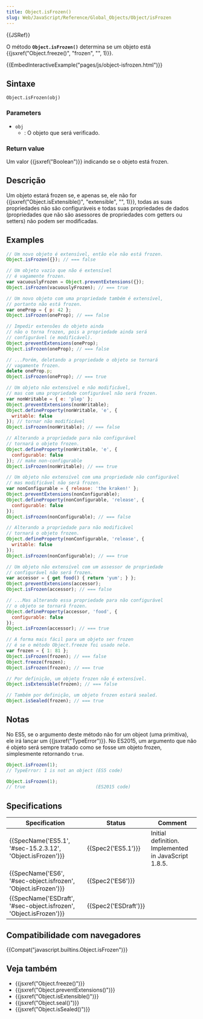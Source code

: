 ```yaml
---
title: Object.isFrozen()
slug: Web/JavaScript/Reference/Global_Objects/Object/isFrozen
---
```


{{JSRef}}

O método **`Object.isFrozen()`** determina se um objeto está {{jsxref("Object.freeze()", "frozen", "", 1)}}.

{{EmbedInteractiveExample("pages/js/object-isfrozen.html")}}

## Sintaxe

```
Object.isFrozen(obj)
```

### Parameters

- `obj`
  - : O objeto que será verificado.

### Return value

Um valor {{jsxref("Boolean")}} indicando se o objeto está frozen.

## Descrição

Um objeto estará frozen se, e apenas se, ele não for {{jsxref("Object.isExtensible()", "extensible", "", 1)}}, todas as suas propriedades não são configuráveis e todas suas propriedades de dados (propriedades que não são asessores de propriedades com getters ou setters) não podem ser modificadas.

## Examples

```js
// Um novo objeto é extensível, então ele não está frozen.
Object.isFrozen({}); // === false

// Um objeto vazio que não é extensível
// é vagamente frozen.
var vacuouslyFrozen = Object.preventExtensions({});
Object.isFrozen(vacuouslyFrozen); // === true

// Um novo objeto com uma propriedade também é extensível,
// portanto não está frozen.
var oneProp = { p: 42 };
Object.isFrozen(oneProp); // === false

// Impedir extensões do objeto ainda
// não o torna frozen, pois a propriedade ainda será
// configurável (e modificável).
Object.preventExtensions(oneProp);
Object.isFrozen(oneProp); // === false

// ...Porém, deletando a propriedade o objeto se tornará
// vagamente frozen.
delete oneProp.p;
Object.isFrozen(oneProp); // === true

// Um objeto não extensível e não modificável,
// mas com uma propriedade configurável não será frozen.
var nonWritable = { e: 'plep' };
Object.preventExtensions(nonWritable);
Object.defineProperty(nonWritable, 'e', {
  writable: false
}); // tornar não modificável
Object.isFrozen(nonWritable); // === false

// Alterando a propriedade para não configurável
// tornará o objeto frozen.
Object.defineProperty(nonWritable, 'e', {
  configurable: false
}); // make non-configurable
Object.isFrozen(nonWritable); // === true

// Um objeto não extensível com uma propriedade não configurável
// mas modificável não será frozen.
var nonConfigurable = { release: 'the kraken!' };
Object.preventExtensions(nonConfigurable);
Object.defineProperty(nonConfigurable, 'release', {
  configurable: false
});
Object.isFrozen(nonConfigurable); // === false

// Alterando a propriedade para não modificável
// tornará o objeto frozen.
Object.defineProperty(nonConfigurable, 'release', {
  writable: false
});
Object.isFrozen(nonConfigurable); // === true

// Um objeto não extensível com um assessor de propriedade
// configurável não será frozen.
var accessor = { get food() { return 'yum'; } };
Object.preventExtensions(accessor);
Object.isFrozen(accessor); // === false

// ...Mas alterando essa propriedade para não configurável
// o objeto se tornará frozen.
Object.defineProperty(accessor, 'food', {
  configurable: false
});
Object.isFrozen(accessor); // === true

// A forma mais fácil para um objeto ser frozen
// é se o método Object.freeze foi usado nele.
var frozen = { 1: 81 };
Object.isFrozen(frozen); // === false
Object.freeze(frozen);
Object.isFrozen(frozen); // === true

// Por definição, um objeto frozen não é extensível.
Object.isExtensible(frozen); // === false

// Também por definição, um objeto frozen estará sealed.
Object.isSealed(frozen); // === true
```

## Notas

No ES5, se o argumento deste método não for um objeot (uma primitiva), ele irá lançar um {{jsxref("TypeError")}}. No ES2015, um argumento que não é objeto será sempre tratado como se fosse um objeto frozen, simplesmente retornando `true`.

```js
Object.isFrozen(1);
// TypeError: 1 is not an object (ES5 code)

Object.isFrozen(1);
// true                          (ES2015 code)
```

## Specifications

| Specification                                                                            | Status                       | Comment                                              |
| ---------------------------------------------------------------------------------------- | ---------------------------- | ---------------------------------------------------- |
| {{SpecName('ES5.1', '#sec-15.2.3.12', 'Object.isFrozen')}}             | {{Spec2('ES5.1')}}     | Initial definition. Implemented in JavaScript 1.8.5. |
| {{SpecName('ES6', '#sec-object.isfrozen', 'Object.isFrozen')}}     | {{Spec2('ES6')}}         |                                                      |
| {{SpecName('ESDraft', '#sec-object.isfrozen', 'Object.isFrozen')}} | {{Spec2('ESDraft')}} |                                                      |

## Compatibilidade com navegadores

{{Compat("javascript.builtins.Object.isFrozen")}}

## Veja também

- {{jsxref("Object.freeze()")}}
- {{jsxref("Object.preventExtensions()")}}
- {{jsxref("Object.isExtensible()")}}
- {{jsxref("Object.seal()")}}
- {{jsxref("Object.isSealed()")}}
